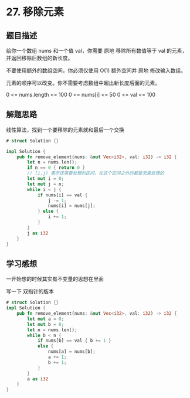 # 27. 移除元素



## 题目描述
给你一个数组 nums 和一个值 val，你需要 原地 移除所有数值等于 val 的元素，并返回移除后数组的新长度。

不要使用额外的数组空间，你必须仅使用 O(1) 额外空间并 原地 修改输入数组。

元素的顺序可以改变。你不需要考虑数组中超出新长度后面的元素。


0 <= nums.length <= 100
0 <= nums[i] <= 50
0 <= val <= 100

## 解题思路
线性算法，找到一个要移除的元素就和最后一个交换
```rust
# struct Solution {}

impl Solution {
    pub fn remove_element(nums: &mut Vec<i32>, val: i32) -> i32 {
        let n = nums.len();
        if n == 0 { return 0 }
        // [i,j) 表示还需要处理的区间，在这个区间之外的都是无需处理的
        let mut i = 0;
        let mut j = n;
        while i < j {
            if nums[i] == val {
                j -= 1;
                nums[i] = nums[j];
            } else {
                i += 1;
            }
        }
        j as i32
    }
}
```


## 学习感想

一开始想的时候其实有不变量的思想在里面

写一下 双指针的版本


```rust
# struct Solution {}
impl Solution {
    pub fn remove_element(nums: &mut Vec<i32>, val: i32) -> i32 {
        let mut a = 0;
        let mut b = 0;
        let n = nums.len();
        while b < n {
            if nums[b] == val { b += 1 }
            else {
                nums[a] = nums[b];
                a += 1;
                b += 1;
            }
        }
        a as i32
    }
}
```